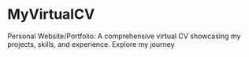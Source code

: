 # MyVirtualCV
Personal Website/Portfolio: A comprehensive virtual CV showcasing my projects, skills, and experience. Explore my journey
